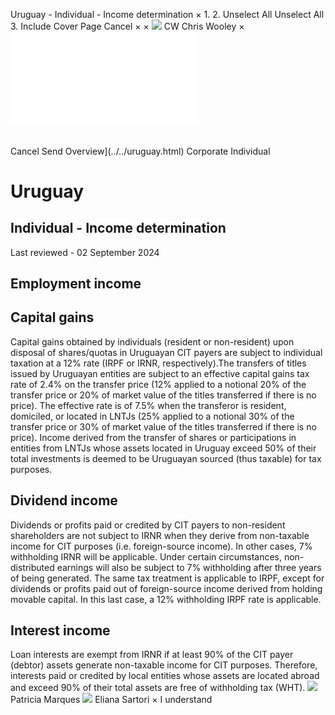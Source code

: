 Uruguay - Individual - Income determination
×
1.
2.
Unselect All
Unselect All
3.
Include Cover Page
Cancel
×
×
![](../../-/media/world-wide-tax-summaries/attachments/global---chris-wooley.ashx%3Frev=ac5e5f3223b34096b1afc2a6009c7320&revision=ac5e5f32-23b3-4096-b1af-c2a6009c7320&hash=859B7ADC84DC2CBEC9760E9E6EE7DE6D0A8BFCDF)
CW
Chris Wooley
×
![](income-determination.html)
######
Cancel
Send
Overview](../../uruguay.html)
Corporate
Individual
# Uruguay
## Individual - Income determination
Last reviewed - 02 September 2024
## Employment income
## Capital gains
Capital gains obtained by individuals (resident or non-resident) upon disposal of shares/quotas in Uruguayan CIT payers are subject to individual taxation at a 12% rate (IRPF or IRNR, respectively).The transfers of titles issued by Uruguayan entities are subject to an effective capital gains tax rate of 2.4% on the transfer price (12% applied to a notional 20% of the transfer price or 20% of market value of the titles transferred if there is no price). The effective rate is of 7.5% when the transferor is resident, domiciled, or located in LNTJs (25% applied to a notional 30% of the transfer price or 30% of market value of the titles transferred if there is no price).
Income derived from the transfer of shares or participations in entities from LNTJs whose assets located in Uruguay exceed 50% of their total investments is deemed to be Uruguayan sourced (thus taxable) for tax purposes.
## Dividend income
Dividends or profits paid or credited by CIT payers to non-resident shareholders are not subject to IRNR when they derive from non-taxable income for CIT purposes (i.e. foreign-source income). In other cases, 7% withholding IRNR will be applicable. Under certain circumstances, non-distributed earnings will also be subject to 7% withholding after three years of being generated.
The same tax treatment is applicable to IRPF, except for dividends or profits paid out of foreign-source income derived from holding movable capital. In this last case, a 12% withholding IRPF rate is applicable.
## Interest income
Loan interests are exempt from IRNR if at least 90% of the CIT payer (debtor) assets generate non-taxable income for CIT purposes. Therefore, interests paid or credited by local entities whose assets are located abroad and exceed 90% of their total assets are free of withholding tax (WHT).
![](../../-/media/world-wide-tax-summaries/attachments/uruguay---patricia_marques.ashx%3Frev=9ca08aa83d064633bad1f7061ed66a8a&revision=9ca08aa8-3d06-4633-bad1-f7061ed66a8a&hash=E6A25A6DDA6DB537131D16EE1F10A89809644895)
Patricia Marques
![](../../-/media/world-wide-tax-summaries/attachments/uruguay---eliana-sartori.ashx%3Frev=20141a028feb4be6b4a3abed8069696e&revision=20141a02-8feb-4be6-b4a3-abed8069696e&hash=44C127579A7E60A113A22CE4EB397F116D368FA2)
Eliana Sartori
×
I understand